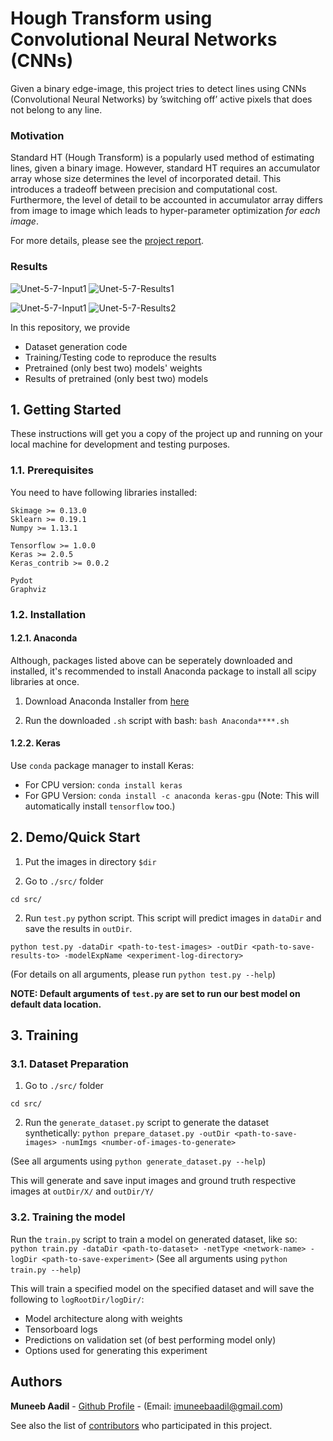 # Hough Transform using Convolutional Neural Networks (CNNs)

Given a binary edge-image, this project tries to detect lines using CNNs (Convolutional Neural Networks) by ’switching off’ active pixels that does not belong to any line.

### Motivation
Standard HT (Hough Transform) is a popularly used method of estimating lines, given a binary image. However, standard HT requires an accumulator array whose size determines the level of incorporated detail. This introduces a tradeoff between precision and computational cost. Furthermore, the level of detail to be accounted in accumulator array differs from image to image which leads to hyper-parameter optimization _for each image_.

For more details, please see the [project report](./docs/report.pdf).

### Results
![Unet-5-7-Input1](./data/test/noNoise/X/1.png) ![Unet-5-7-Results1](./results/30-12-2017__08-00-14/1.png)


![Unet-5-7-Input1](./data/test/noNoise/X/8.png) ![Unet-5-7-Results2](./results/30-12-2017__08-00-14/8.png)

In this repository, we provide
* Dataset generation code
* Training/Testing code to reproduce the results
* Pretrained (only best two) models' weights
* Results of pretrained (only best two) models 

## 1. Getting Started

These instructions will get you a copy of the project up and running on your local machine for development and testing purposes.

### 1.1. Prerequisites

You need to have following libraries installed:
```
Skimage >= 0.13.0
Sklearn >= 0.19.1
Numpy >= 1.13.1

Tensorflow >= 1.0.0
Keras >= 2.0.5 
Keras_contrib >= 0.0.2

Pydot
Graphviz
```

### 1.2. Installation

#### 1.2.1. Anaconda

Although, packages listed above can be seperately downloaded and installed, it's recommended to install Anaconda package to install all scipy libraries at once.

1. Download Anaconda Installer from [here](https://www.anaconda.com/download/)

2. Run the downloaded ```.sh``` script with bash: 
```bash Anaconda****.sh```

#### 1.2.2. Keras 
Use ```conda``` package manager to install Keras:
  * For CPU version: ```conda install keras```
  * For GPU Version: ```conda install -c anaconda keras-gpu``` 
(Note: This will automatically install ```tensorflow``` too.)

## 2. Demo/Quick Start
1. Put the images in directory ```$dir```

1. Go to ```./src/``` folder
```
cd src/
```

2. Run ```test.py``` python script. This script will predict images in ```dataDir``` and save the results in ```outDir```.
```
python test.py -dataDir <path-to-test-images> -outDir <path-to-save-results-to> -modelExpName <experiment-log-directory>
``` 
(For details on all arguments, please run ```python test.py --help```) 

**NOTE: Default arguments of ```test.py``` are set to run our best model on default data location.**

## 3. Training

### 3.1. Dataset Preparation

1. Go to ```./src/``` folder
```
cd src/
```

2. Run the ```generate_dataset.py``` script to generate the dataset synthetically:
```python prepare_dataset.py -outDir <path-to-save-images> -numImgs <number-of-images-to-generate>``` 

(See all arguments using ```python generate_dataset.py --help```)

This will generate and save input images and ground truth respective images at ```outDir/X/``` and ```outDir/Y/```

### 3.2. Training the model

Run the ```train.py``` script to train a model on generated dataset, like so: 
```python train.py -dataDir <path-to-dataset> -netType <network-name> -logDir <path-to-save-experiment>``` 
(See all arguments using ```python train.py --help```)

This will train a specified model on the specified dataset and will save the following to ```logRootDir/logDir/```: 
  * Model architecture along with weights
  * Tensorboard logs
  * Predictions on validation set (of best performing model only)
  * Options used for generating this experiment

## Authors

**Muneeb Aadil** - [Github Profile](https://github.com/muneebaadil) - (Email: imuneebaadil@gmail.com)

See also the list of [contributors](https://github.com/muneebaadil/Hough-Transform-using-CNNs/contributors) who participated in this project.